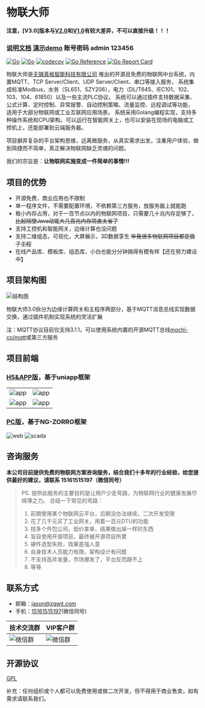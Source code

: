 # 物联大师

**注意，[V3.0]版本与[V2.0](https://github.com/zgwit/iot-master/tree/v1)和[V1.0](https://github.com/zgwit/iot-master/tree/v1)有较大差异，不可以直接升级！！！**

### [说明文档](https://iot-master.com/manual)  [演示demo](http://demo.iot-master.com:8080/) 账号密码 admin 123456

[![Go](https://github.com/zgwit/iot-master/actions/workflows/go.yml/badge.svg)](https://github.com/zgwit/iot-master/actions/workflows/go.yml)
[![Go](https://github.com/zgwit/iot-master/actions/workflows/codeql-analysis.yml/badge.svg)](https://github.com/zgwit/iot-master/actions/workflows/codeql-analysis.yml)
[![codecov](https://codecov.io/gh/zgwit/iot-master/branch/main/graph/badge.svg?token=AK5TD8KQ5C)](https://codecov.io/gh/zgwit/iot-master)
[![Go Reference](https://pkg.go.dev/badge/github.com/zgwit/iot-master.svg)](https://pkg.go.dev/github.com/zgwit/iot-master)
[![Go Report Card](https://goreportcard.com/badge/github.com/zgwit/iot-master)](https://goreportcard.com/report/github.com/zgwit/iot-master)

物联大师是[无锡真格智能科技有限公司](https://labs.zgwit.com)
推出的开源且免费的物联网中台系统，内置MQTT、TCP Server/Client、UDP Server/Client、串口等接入服务，
系统集成标准Modbus，水务（SL651、SZY206），电力（DL/T645、IEC101、102、103、104、61850）以及一些主流PLC协议，
系统可以通过插件支持数据采集、公式计算、定时控制、异常报警、自动控制策略、流量监控、远程调试等功能，
适用于大部分物联网或工业互联网应用场景。
系统采用Golang编程实现，支持多种操作系统和CPU架构，可以运行在智能网关上，也可以安装在现场的电脑或工控机上，还能部署到云端服务器。

项目摒弃复杂的平台架构思维，远离微服务，从真实需求出发，注重用户体验，做到简捷而不简单，真正解决物联网缺乏灵魂的问题。

我们的宗旨是：**让物联网实施变成一件简单的事情!!!**

## 项目的优势

- 开源免费，商业应用也不限制
- 单一程序文件，不需要配置环境，不依赖第三方服务，放服务器上就能跑
- 极小内存占用，对于一百节点以内的物联网项目，只需要几十兆内存足够了，~~比起隔壁Java动辄大几百兆内存简直太省了~~
- 支持工控机和智能网关，边缘计算也没问题
- 支持二维组态，可视化，大屏展示，3D数据孪生 ~~毕竟很多物联网项目都是面子工程~~
- 在线产品库、模板库、组态库，小白也能分分钟搞得有模有样【还在努力建设中】

## 项目架构图

![结构图](https://iot-master.com/frame.svg)

物联大师3.0拆分为边缘计算网关和主程序两部分，基于MQTT消息总线实现数据交换，通过插件机制实现系统的灵活扩展

注：MQTT协议目前仅支持3.1.1，可以使用系统内置的开源MQTT总线[mochi-co/mqtt](https://github.com/mochi-co/mqtt)或第三方服务

## 项目前端

### [H5&APP版](https://github.com/zgwit/iot-master-uniapp)，基于uniapp框架

|    |    |
|----|----|
|![app](https://iot-master.com/app1.png)|![app](https://iot-master.com/app2.png)|
|![app](https://iot-master.com/app3.png)|![app](https://iot-master.com/app4.png)|



### [PC版](https://github.com/zgwit/iot-master-ui)，基于NG-ZORRO框架

![web](https://iot-master.com/web1.jpg)
![scada](https://iot-master.com/hmi-editor.png)

## 咨询服务

**本公司目前提供免费的物联网方案咨询服务，结合我们十多年的行业经验，给您提供最好的建议，请联系 15161515197（微信同号）**

> PS. 提供此服务的主要目的是让用户少走弯路，为物联网行业的健康发展尽绵薄之力。
> 总结一下常见的弯路：
> 1. 前期使用某个物联网云平台，后期没办法继续，二次开发受限
> 2. 花了几千元买了工业网关，用着一百元DTU的功能
> 3. 找多个外包公司，低价拿单，结果做出屎一样的东西
> 4. 盲目使用开源项目，最终被开源项目所累
> 5. 硬件选型失败，效果差强人意
> 6. 自身技术人员能力有限，架构设计有问题
> 7. 不支持高并发量，市场爆发了，平台反而跟不上
> 8. 等等

## 联系方式

- 邮箱：[jason@zgwit.com](mailto:jason@zgwit.com)
- 手机：[15161515197](tel:15161515197)(微信同号)

| 技术交流群                                   | VIP客户群                                 |
|-----------------------------------------|----------------------------------------|
| ![微信群](https://iot-master.com/tech.png) | ![微信群](https://iot-master.com/vip.png) |


## 开源协议

[GPL](https://github.com/zgwit/iot-master/blob/main/LICENSE)

补充：任何组织或个人都可以免费使用或做二次开发，但不得用于商业售卖，如有需求请联系我们。
